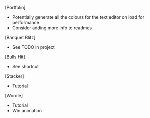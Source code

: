 [Portfolio]

- Potentially generate all the colours for the text editor on load for performance
- Consider adding more info to readmes

[Banquet Blitz]

- See TODO in project

[Bulls Hit]

- See shortcut

[Stacker]

- Tutorial

[Wordle]

- Tutorial
- Win animation
